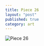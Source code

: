 ```yaml
---
title: Piece 26   
layout: "post"
published: true
category: art
---
```

![Piece 26](/assets/art/26.jpg)

